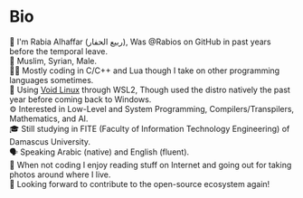 # Bio

👋 I'm Rabia Alhaffar (ربيع الحفار), Was @Rabios on GitHub in past years before the temporal leave.<br>
🕌 Muslim, Syrian, Male.<br>
👨‍💻 Mostly coding in C/C++ and Lua though I take on other programming languages sometimes.<br>
🐧 Using [Void Linux](https://voidlinux.org) through WSL2, Though used the distro natively the past year before coming back to Windows.<br>
⚙ Interested in Low-Level and System Programming, Compilers/Transpilers, Mathematics, and AI.<br>
🎓 Still studying in FITE (Faculty of Information Technology Engineering) of Damascus University.<br>
🗣 Speaking Arabic (native) and English (fluent).<br>
🎈 When not coding I enjoy reading stuff on Internet and going out for taking photos around where I live.<br>
🤩 Looking forward to contribute to the open-source ecosystem again!<br>
